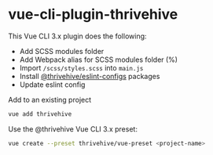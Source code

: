 # vue-cli-plugin-thrivehive

This Vue CLI 3.x plugin does the following:

- Add SCSS modules folder
- Add Webpack alias for SCSS modules folder (%)
- Import `/scss/styles.scss` into `main.js`
- Install [@thrivehive/eslint-configs](https://github.com/thrivehive/eslint-configs) packages
- Update eslint config

Add to an existing project
```bash
vue add thrivehive
```

Use the @thrivehive Vue CLI 3.x preset:

```bash
vue create --preset thrivehive/vue-preset <project-name>
